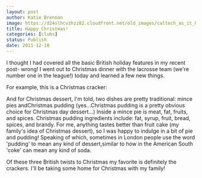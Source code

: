 ```yaml
---
layout: post
author: Katie Brennan
image: https://d24slhcvzhzz82.cloudfront.net/old_images/caltech_as_it_happens/6a0105349b8251970b01543843f5fc970c.jpg
title: Happy Christmas!
categories: [clubs]
status: Publish
date: 2011-12-18
---
```


I thought I had covered all the basic British holiday features in my recent post- wrong! I went out to Christmas dinner with the lacrosse team (we're number one in the league!) today and learned a few new things.

For example, this is a Christmas cracker:

And for Christmas dessert, I'm told, two dishes are pretty traditional: mince pies andChristmas pudding (yes...Christmas pudding is a pretty obvious choice for Christmas day dessert...) Inside a mince pie is meat, fat, fruits, and spices. Christmas pudding ingredients include: fat, syrup, fruit, bread, spices, and brandy. For me, anything tastes better than fruit cake (my family's idea of Christmas dessert), so I was happy to indulge in a bit of pie and pudding! Speaking of which, sometimes in London people use the word 'pudding' to mean any kind of dessert,similar to how in the American South 'coke' can mean any kind of soda.

Of these three British twists to Christmas my favorite is definitely the crackers. I'll be taking some home for Christmas with my family!
